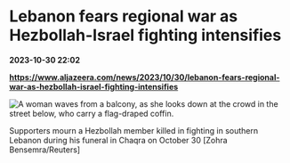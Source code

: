 # Lebanon fears regional war as Hezbollah-Israel fighting intensifies

**2023-10-30 22:02**

**https://www.aljazeera.com/news/2023/10/30/lebanon-fears-regional-war-as-hezbollah-israel-fighting-intensifies**

![A woman waves from a balcony, as she looks down at the crowd in the street below, who carry a flag-draped coffin.](https://www.aljazeera.com/wp-content/uploads/2023/10/2023-10-30T180700Z_2110536188_RC2434AXE3Z5_RTRMADP_3_ISRAEL-PALESTINIANS-HEZBOLLAH-TACTICS-1698699936.jpg?resize=770%2C513&quality=80)

Supporters mourn a Hezbollah member killed in fighting in southern Lebanon during his funeral in Chaqra on October 30 \[Zohra Bensemra/Reuters\]